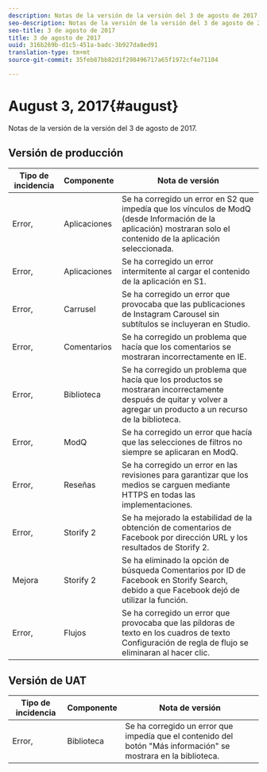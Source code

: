 ```yaml
---
description: Notas de la versión de la versión del 3 de agosto de 2017.
seo-description: Notas de la versión de la versión del 3 de agosto de 2017.
seo-title: 3 de agosto de 2017
title: 3 de agosto de 2017
uuid: 316b269b-d1c5-451a-badc-3b927da8ed91
translation-type: tm+mt
source-git-commit: 35feb87bb82d1f298496717a65f1972cf4e71104

---
```



# August 3, 2017{#august}

Notas de la versión de la versión del 3 de agosto de 2017.

## Versión de producción

| **Tipo de incidencia** | **Componente** | **Nota de versión** |
|---|---|---|
| Error, | Aplicaciones | Se ha corregido un error en S2 que impedía que los vínculos de ModQ (desde Información de la aplicación) mostraran solo el contenido de la aplicación seleccionada. |
| Error, | Aplicaciones | Se ha corregido un error intermitente al cargar el contenido de la aplicación en S1. |
| Error, | Carrusel | Se ha corregido un error que provocaba que las publicaciones de Instagram Carousel sin subtítulos se incluyeran en Studio. |
| Error, | Comentarios | Se ha corregido un problema que hacía que los comentarios se mostraran incorrectamente en IE. |
| Error, | Biblioteca | Se ha corregido un problema que hacía que los productos se mostraran incorrectamente después de quitar y volver a agregar un producto a un recurso de la biblioteca. |
| Error, | ModQ | Se ha corregido un error que hacía que las selecciones de filtros no siempre se aplicaran en ModQ. |
| Error, | Reseñas | Se ha corregido un error en las revisiones para garantizar que los medios se carguen mediante HTTPS en todas las implementaciones. |
| Error, | Storify 2 | Se ha mejorado la estabilidad de la obtención de comentarios de Facebook por dirección URL y los resultados de Storify 2. |
| Mejora | Storify 2 | Se ha eliminado la opción de búsqueda Comentarios por ID de Facebook en Storify Search, debido a que Facebook dejó de utilizar la función. |
| Error, | Flujos | Se ha corregido un error que provocaba que las píldoras de texto en los cuadros de texto Configuración de regla de flujo se eliminaran al hacer clic. |

## Versión de UAT

| **Tipo de incidencia** | **Componente** | **Nota de versión** |
|---|---|---|
| Error, | Biblioteca | Se ha corregido un error que impedía que el contenido del botón "Más información" se mostrara en la biblioteca. |

